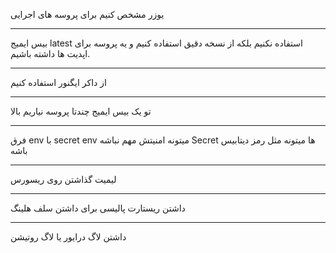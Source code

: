 
یوزر مشخص کنیم برای پروسه های اجرایی



---

بیس ایمیج latest استفاده نکنیم بلکه از نسخه دقیق استفاده کنیم و یه پروسه برای اپدیت ها داشته باشیم.


---
از داکر ایگنور استفاده کنیم


---
تو یک بیس ایمیج چندتا پروسه نیاریم بالا


---
فرق env با secret 
env میتونه امنیتش مهم نباشه
Secret ها میتونه مثل رمز دیتابیس باشه

---

لیمیت گذاشتن روی ریسورس

---

داشتن ریستارت پالیسی
برای داشتن سلف هلینگ


---

داشتن لاگ درایور
یا لاگ روتیشن
